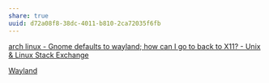 ```yaml
---
share: true
uuid: d72a08f8-38dc-4011-b810-2ca72035f6fb
---
```

[arch linux - Gnome defaults to wayland; how can I go to back to X11? - Unix & Linux Stack Exchange](https://unix.stackexchange.com/questions/336219/gnome-defaults-to-wayland-how-can-i-go-to-back-to-x11)

[Wayland](/44f3c8f7-ce5d-4a19-a5a0-b6343c6ef137)